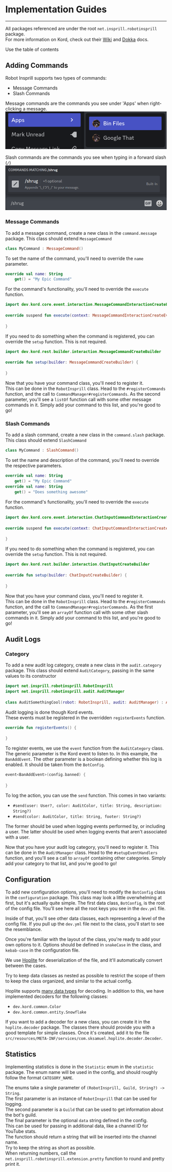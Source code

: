 # Implementation Guides

---

All packages referenced are under the root `net.insprill.robotinsprill` package.  
For more information on Kord, check out their [Wiki](https://github.com/kordlib/kord/wiki)
and [Dokka](https://kordlib.github.io/kord/) docs.

Use the table of contents 

## Adding Commands

Robot Insprill supports two types of commands:

- Message Commands
- Slash Commands

Message commands are the commands you see under 'Apps' when right-clicking a message.
![Message Command Example](../assets/message_command.png)

Slash commands are the commands you see when typing in a forward slash (`/`)
![Slash Command Example](../assets/slash_command.png)

### Message Commands

To add a message command, create a new class in the `command.message` package.
This class should extend `MessageCommand`

```kotlin
class MyCommand : MessageCommand() 
```

To set the name of the command, you'll need to override the `name` parameter.

```kotlin
override val name: String
    get() = "My Epic Command"
```

For the command's functionality, you'll need to override the `execute` function.

```kotlin
import dev.kord.core.event.interaction.MessageCommandInteractionCreateEvent

override suspend fun execute(context: MessageCommandInteractionCreateEvent) {

}
```

If you need to do something when the command is registered, you can override the `setup` function. This is not required.

```kotlin
import dev.kord.rest.builder.interaction.MessageCommandCreateBuilder

override fun setup(builder: MessageCommandCreateBuilder) {

}
```

Now that you have your command class, you'll need to register it.  
This can be done in the `RobotInsprill` class.
Head to the `#registerCommands` function, and the call to `CommandManager#registerCommands`.
As the second parameter, you'll see a `listOf` function call with some other message commands in it.
Simply add your command to this list, and you're good to go!

### Slash Commands

To add a slash command, create a new class in the `command.slash` package.
This class should extend `SlashCommand`

```kotlin
class MyCommand : SlashCommand() 
```

To set the name and description of the command, you'll need to override the respective parameters.

```kotlin
override val name: String
    get() = "My Epic Command"
override val name: String
    get() = "Does something awesome"
```

For the command's functionality, you'll need to override the `execute` function.

```kotlin
import dev.kord.core.event.interaction.ChatInputCommandInteractionCreateEvent

override suspend fun execute(context: ChatInputCommandInteractionCreateEvent) {

}
```

If you need to do something when the command is registered, you can override the `setup` function. This is not required.

```kotlin
import dev.kord.rest.builder.interaction.ChatInputCreateBuilder

override fun setup(builder: ChatInputCreateBuilder) {

}
```

Now that you have your command class, you'll need to register it.  
This can be done in the `RobotInsprill` class.
Head to the `#registerCommands` function, and the call to `CommandManager#registerCommands`.
As the first parameter, you'll see an `arrayOf` function call with some other slash commands in it.
Simply add your command to this list, and you're good to go!

## Audit Logs

### Category

To add a new audit log category, create a new class in the `audit.category` package.
This class should extend `AuditCategory`, passing in the same values to its constructor

```kotlin
import net.insprill.robotinsprill.RobotInsprill
import net.insprill.robotinsprill.audit.AuditManager

class AuditSomethingCool(robot: RobotInsprill, audit: AuditManager) : AuditCategory(robot, audit) 
```

Audit logging is done though Kord events.  
These events must be registered in the overridden `registerEvents` function.

```kotlin
override fun registerEvents() {

}
```

To register events, we use the `event` function from the `AuditCategory` class.  
The generic parameter is the Kord event to listen to. In this example, the `BanAddEvent`.
The other parameter is a boolean defining whether this log is enabled. It should be taken from the `BotConfig`.

```kotlin
event<BanAddEvent>(config.banned) {

}
```

To log the action, you can use the `send` function.
This comes in two variants:

- `#send(user: User?, color: AuditColor, title: String, description: String?)`
- `#send(color: AuditColor, title: String, footer: String?)`

The former should be used when logging events performed by, or including a user.
The latter should be used when logging events that aren't associated with a user.

Now that you have your audit log category, you'll need to register it.
This can be done in the `AuditManager` class. Head to the `#setupEventHandlers` function, and you'll see a call
to `arrayOf` containing other categories.
Simply add your category to that list, and you're good to go!

## Configuration

To add new configuration options, you'll need to modify the `BotConfig` class in the `configuration` package.
This class may look a little overwhelming at first, but it's actually quite simple.
The first data class, `BotConfig`, is the root of the config file.
You'll see here all the root keys you see in the `dev.yml` file.

Inside of that, you'll see other data classes, each representing a level of the config file.
If you pull up the `dev.yml` file next to the class, you'll start to see the resemblance.

Once you're familiar with the layout of the class, you're ready to add your own options to it.
Options should be defined in `snakeCase` in the class, and `kebab-case` in the configuration file.

We use [Hoplite](https://github.com/sksamuel/hoplite) for deserialization of the file, and it'll automatically convert
between the cases.

Try to keep data classes as nested as possible to restrict the scope of them to keep the class organized, and similar to
the actual config.

Hoplite supports [many data types](https://github.com/sksamuel/hoplite#decoders) for decoding.
In addition to this, we have implemented decoders for the following classes:

- `dev.kord.common.Color`
- `dev.kord.common.entity.Snowflake`

If you want to add a decoder for a new class, you can create it in the `hoplite.decoder` package.
The classes there should provide you with a good template for simple classes.
Once it's created, add it to the file `src/resources/META-INF/services/com.sksamuel.hoplite.decoder.Decoder`.

## Statistics

Implementing statistics is done in the `Statistic` enum in the `statistic` package.
The enum name will be used in the config, and should roughly follow the format `CATEGORY_NAME`.

The enums take a single parameter of `(RobotInsprill, Guild, String?) -> String`.  
The first parameter is an instance of `RobotInsprill` that can be used for logging.  
The second parameter is a `Guild` that can be used to get information about the bot's guild.  
The final parameter is the optional `data` string defined in the config.  
This can be used for passing in additional data, like a channel ID for YouTube stats.  
The function should return a string that will be inserted into the channel name.  
Try to keep the string as short as possible.  
When returning numbers, call the `net.insprill.robotinsprill.extension.pretty` function to round and pretty print it.
